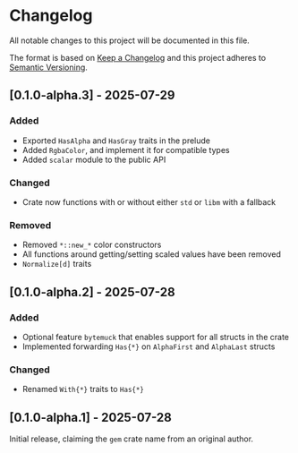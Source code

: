 # Changelog

All notable changes to this project will be documented in this file.

The format is based on [Keep a Changelog](http://keepachangelog.com/en/1.0.0/)
and this project adheres to [Semantic Versioning](https://semver.org/spec/v2.0.0.html).

## [0.1.0-alpha.3] - 2025-07-29

### Added

- Exported `HasAlpha` and `HasGray` traits in the prelude
- Added `RgbaColor`, and implement it for compatible types
- Added `scalar` module to the public API

### Changed

- Crate now functions with or without either `std` or `libm` with a fallback

### Removed

- Removed `*::new_*` color constructors
- All functions around getting/setting scaled values have been removed
- `Normalize[d]` traits

## [0.1.0-alpha.2] - 2025-07-28

### Added

- Optional feature `bytemuck` that enables support for all structs in the crate
- Implemented forwarding `Has{*}` on `AlphaFirst` and `AlphaLast` structs

### Changed

- Renamed `With{*}` traits to `Has{*}`

## [0.1.0-alpha.1] - 2025-07-28

Initial release, claiming the `gem` crate name from an original author.
